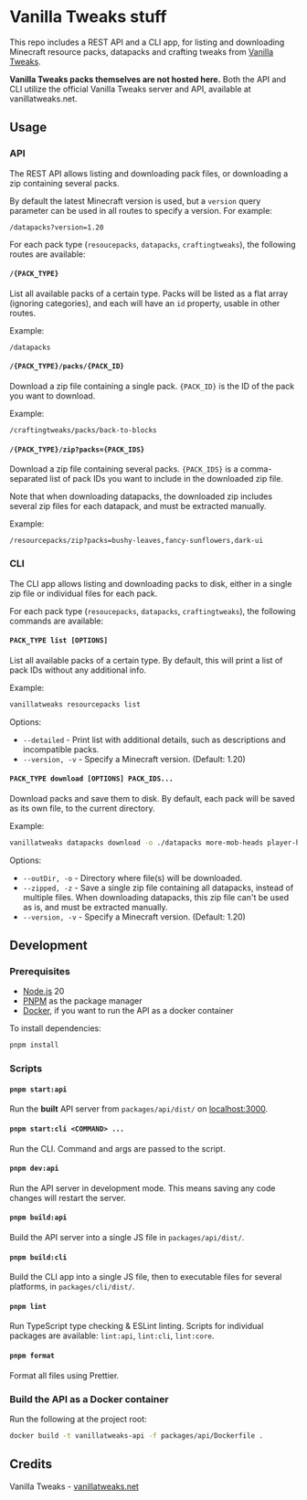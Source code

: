 # Vanilla Tweaks stuff

This repo includes a REST API and a CLI app, for listing and downloading Minecraft resource packs, datapacks and crafting tweaks from [Vanilla Tweaks](https://vanillatweaks.net/).

**Vanilla Tweaks packs themselves are not hosted here.** Both the API and CLI utilize the official Vanilla Tweaks server and API, available at vanillatweaks.net.

## Usage

### API

The REST API allows listing and downloading pack files, or downloading a zip containing several packs.

By default the latest Minecraft version is used, but a `version` query parameter can be used in all routes to specify a version. For example:

```
/datapacks?version=1.20
```

For each pack type (`resoucepacks`, `datapacks`, `craftingtweaks`), the following routes are available:

#### `/{PACK_TYPE}`

List all available packs of a certain type. Packs will be listed as a flat array (ignoring categories), and each will have an `id` property, usable in other routes.

Example:

```
/datapacks
```

#### `/{PACK_TYPE}/packs/{PACK_ID}`

Download a zip file containing a single pack. `{PACK_ID}` is the ID of the pack you want to download.

Example:

```
/craftingtweaks/packs/back-to-blocks
```

#### `/{PACK_TYPE}/zip?packs={PACK_IDS}`

Download a zip file containing several packs. `{PACK_IDS}` is a comma-separated list of pack IDs you want to include in the downloaded zip file.

Note that when downloading datapacks, the downloaded zip includes several zip files for each datapack, and must be extracted manually.

Example:

```
/resourcepacks/zip?packs=bushy-leaves,fancy-sunflowers,dark-ui
```

### CLI

The CLI app allows listing and downloading packs to disk, either in a single zip file or individual files for each pack.

For each pack type (`resoucepacks`, `datapacks`, `craftingtweaks`), the following commands are available:

#### `PACK_TYPE list [OPTIONS]`

List all available packs of a certain type. By default, this will print a list of pack IDs without any additional info.

Example:

```bash
vanillatweaks resourcepacks list
```

Options:

- `--detailed` - Print list with additional details, such as descriptions and incompatible packs.
- `--version, -v` - Specify a Minecraft version. (Default: 1.20)

#### `PACK_TYPE download [OPTIONS] PACK_IDS...`

Download packs and save them to disk. By default, each pack will be saved as its own file, to the current directory.

Example:

```bash
vanillatweaks datapacks download -o ./datapacks more-mob-heads player-head-drops track-statistics track-raw-statistics
```

Options:

- `--outDir, -o` - Directory where file(s) will be downloaded.
- `--zipped, -z` - Save a single zip file containing all datapacks, instead of multiple files. When downloading datapacks, this zip file can't be used as is, and must be extracted manually.
- `--version, -v` - Specify a Minecraft version. (Default: 1.20)

## Development

### Prerequisites

- [Node.js](https://nodejs.org/) 20
- [PNPM](https://pnpm.io/) as the package manager
- [Docker](https://www.docker.com/), if you want to run the API as a docker container

To install dependencies:

```bash
pnpm install
```

### Scripts

#### `pnpm start:api`

Run the **built** API server from `packages/api/dist/` on [localhost:3000](http://localhost:3000).

#### `pnpm start:cli <COMMAND> ...`

Run the CLI. Command and args are passed to the script.

#### `pnpm dev:api`

Run the API server in development mode. This means saving any code changes will restart the server.

#### `pnpm build:api`

Build the API server into a single JS file in `packages/api/dist/`.

#### `pnpm build:cli`

Build the CLI app into a single JS file, then to executable files for several platforms, in `packages/cli/dist/`.

#### `pnpm lint`

Run TypeScript type checking & ESLint linting. Scripts for individual packages are available: `lint:api`, `lint:cli`, `lint:core`.

#### `pnpm format`

Format all files using Prettier.

### Build the API as a Docker container

Run the following at the project root:

```bash
docker build -t vanillatweaks-api -f packages/api/Dockerfile .
```

## Credits

Vanilla Tweaks - [vanillatweaks.net](https://vanillatweaks.net/)
